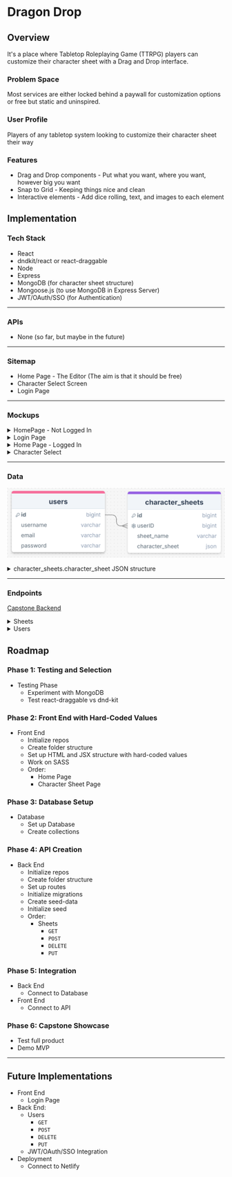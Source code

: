 # Dragon Drop

## Overview

It's a place where Tabletop Roleplaying Game (TTRPG) players can customize their character sheet with a Drag and Drop interface.

### Problem Space

Most services are either locked behind a paywall for customization options or free but static and uninspired.

### User Profile

Players of any tabletop system looking to customize their character sheet their way

### Features

-   Drag and Drop components - Put what you want, where you want, however big you want
-   Snap to Grid - Keeping things nice and clean
-   Interactive elements - Add dice rolling, text, and images to each element

## Implementation

### Tech Stack

-   React
-   dndkit/react or react-draggable
-   Node
-   Express
-   MongoDB (for character sheet structure)
-   Mongoose.js (to use MongoDB in Express Server)
-   JWT/OAuth/SSO (for Authentication)

---

### APIs

-   None (so far, but maybe in the future)

---

### Sitemap

-   Home Page - The Editor (The aim is that it should be free)
-   Character Select Screen
-   Login Page

---

### Mockups

<details>
    <summary>HomePage - Not Logged In</summary>
    <img src="./public/HomePage_NoLogin.png" />
</details>
<details>
    <summary>Login Page</summary>
    <img src="./public/Login.png" />
</details>
<details>
    <summary>Home Page - Logged In</summary>
    <img src="./public/HomePage_Login.png" />
</details>
<details>
    <summary>Character Select</summary>
    <img src="./public/CharacterSelect_Login.png" />
</details>

---

### Data

![MongoDB Structure](./public/db_structure.png)

<details>
    <summary> character_sheets.character_sheet JSON structure </summary>

```json
[
    {
        "x": "int: x-coordinate of draggable element.",
        "y": "int: y-coordinate of draggable element.",
        "width": "int: width of draggable element.",
        "height": "int: height of draggable element.",
        "type": "varchar: type of the draggable element.",
        "name": "varchar: name of the draggable element",
        "text": "varchar: text typed into the draggable element",
        "diceNum": "int: number of dice to be rolled (if used)",
        "diceType": "int: type of dice to be rolled (if used)",
        "modifier": "int: value added to dice roll (if used)",
        "img_link": "varchar: link to the image (if used)"
    },
    {
        "x": "0",
        "y": "0",
        "width": "10",
        "height": "2",
        "type": "text",
        "name": "character name",
        "text": "Glorius Character Name"
    },
    {
        "x": "0",
        "y": "2",
        "width": "3",
        "height": "3",
        "type": "image",
        "name": "character portrait",
        "img_link": "http://www.link.to/awesome/character/image"
    },
    {
        "x": "3",
        "y": "2",
        "width": "1",
        "height": "3",
        "type": "dice",
        "name": "str",
        "text": "+4",
        "diceNum": "1",
        "diceType": "20",
        "modifier": "4",
        "img_link": "http://www.link.to/some/icon/for/strength"
    }
]
```

</details>

---

### Endpoints
[Capstone Backend](https://github.com/mahmoud-shihab/mahmoud-shihab-capstone-api)

<details>
    <summary>Sheets</summary>

`GET /api/v1/sheets`

-   Gets all sheet data

Response Body Exampe:

```json
[
    {
        "id": 0,
        "userID": 0,
        "sheet_name": "Character 1"
    },
    {
        "id": 1,
        "userID": 0,
        "sheet_name": "Character 2"
    },
    {
        "id": 2,
        "userID": 1,
        "sheet_name": "Hello World!"
    }
]
```

---

`POST /api/v1/sheets`

-   Create a new sheet

Request body example:

```json
{
    "userID": 2,
    "sheet_name": "",
    "character_sheet": [
        {
            "x": "0",
            "y": "0",
            "width": "10",
            "height": "2",
            "type": "text",
            "name": "character name",
            "text": "Glorius Character Name"
        },
        {
            "x": "0",
            "y": "2",
            "width": "3",
            "height": "3",
            "type": "image",
            "name": "character portrait",
            "img_link": "http://www.link.to/awesome/character/image"
        },
        {
            "x": "3",
            "y": "2",
            "width": "1",
            "height": "3",
            "type": "dice",
            "name": "str",
            "text": "+4",
            "diceNum": "1",
            "diceType": "20",
            "modifier": "4",
            "img_link": "http://www.link.to/some/icon/for/strength"
        }
    ]
}
```

Response Body Exampe:

```json
{
    "message": "Character sheet saved successfully.",
    "savedItem": {
        "id": 3,
        "userID": 2,
        "sheet_name": "test2's character",
        "character_sheet": [
            {
                "x": "0",
                "y": "0",
                "width": "10",
                "height": "2",
                "type": "text",
                "name": "character name",
                "text": "Glorius Character Name"
            },
            {
                "x": "0",
                "y": "2",
                "width": "3",
                "height": "3",
                "type": "image",
                "name": "character portrait",
                "img_link": "http://www.link.to/awesome/character/image"
            },
            {
                "x": "3",
                "y": "2",
                "width": "1",
                "height": "3",
                "type": "dice",
                "name": "str",
                "text": "+4",
                "diceNum": "1",
                "diceType": "20",
                "modifier": "4",
                "img_link": "http://www.link.to/some/icon/for/strength"
            }
        ]
    }
}
```

---

`GET /api/v1/sheets/:id`

-   Gets sheet data for a sheet id

Response Body Exampe:

```json
[
    {
        "x": "0",
        "y": "0",
        "width": "10",
        "height": "2",
        "type": "text",
        "name": "character name",
        "text": "Glorius Character Name"
    },
    {
        "x": "0",
        "y": "2",
        "width": "3",
        "height": "3",
        "type": "image",
        "name": "character portrait",
        "img_link": "http://www.link.to/awesome/character/image"
    },
    {
        "x": "3",
        "y": "2",
        "width": "1",
        "height": "3",
        "type": "dice",
        "name": "str",
        "text": "+4",
        "diceNum": "1",
        "diceType": "20",
        "modifier": "4",
        "img_link": "http://www.link.to/some/icon/for/strength"
    }
]
```

---

`PUT /api/v1/sheets/:id`

-   Update sheet data for a sheet id

Response Body Exampe:

```json
[
    {
        "x": "0",
        "y": "0",
        "width": "10",
        "height": "2",
        "type": "text",
        "name": "character name",
        "text": "Glorius Character Name"
    },
    {
        "x": "0",
        "y": "2",
        "width": "3",
        "height": "3",
        "type": "image",
        "name": "character portrait",
        "img_link": "http://www.link.to/awesome/character/image"
    },
    {
        "x": "3",
        "y": "2",
        "width": "1",
        "height": "3",
        "type": "dice",
        "name": "str",
        "text": "+4",
        "diceNum": "1",
        "diceType": "20",
        "modifier": "4",
        "img_link": "http://www.link.to/some/icon/for/strength"
    },
    {
        "x": "3",
        "y": "2",
        "width": "1",
        "height": "3",
        "type": "dice",
        "name": "con",
        "text": "+5",
        "diceNum": "1",
        "diceType": "20",
        "modifier": "5",
        "img_link": "http://www.link.to/some/icon/for/constitution"
    }
]
```

Response Body Exampe:

```json
{
    "message": "test2's character sheet saved successfully.",
    "savedItem": {
        [
            {
                "x": "0",
                "y": "0",
                "width": "10",
                "height": "2",
                "type": "text",
                "name": "character name",
                "text": "Glorius Character Name"
            },
            {
                "x": "0",
                "y": "2",
                "width": "3",
                "height": "3",
                "type": "image",
                "name": "character portrait",
                "img_link": "http://www.link.to/awesome/character/image"
            },
            {
                "x": "3",
                "y": "2",
                "width": "1",
                "height": "3",
                "type": "dice",
                "name": "str",
                "text": "+4",
                "diceNum": "1",
                "diceType": "20",
                "modifier": "4",
                "img_link": "http://www.link.to/some/icon/for/strength"
            },
            {
                "x": "3",
                "y": "2",
                "width": "1",
                "height": "3",
                "type": "dice",
                "name": "con",
                "text": "+5",
                "diceNum": "1",
                "diceType": "20",
                "modifier": "5",
                "img_link": "http://www.link.to/some/icon/for/constitution"
            }
        ]
    }
}
```

---

`DELETE /api/v1/sheets/:id`

-   Delete a sheet

Response Body Exampe:

```json
{
    "message": "test2 character sheet deleted successfully."
}
```

---

`GET /api/v1/sheets/user/:id`

-   Gets all sheet data for a particular user

Response Body Exampe:

```json
[
    {
        "id": 0,
        "userID": 0,
        "sheet_name": "Character 1"
    },
    {
        "id": 1,
        "userID": 0,
        "sheet_name": "Character 2"
    }
]
```

</details>

<details>
    <summary>Users</summary>

`POST /api/v1/user/`

-   Create a new user

Request body example:

```json
{
    "username": "test2",
    "email": "test2@example.com",
    "password": "securepassword"
}
```

Response Body Exampe:

```json
{
    "message": "User test2 created successfully.",
    "user": {
        "id": "2",
        "username": "test2",
        "email": "test2@example.com"
    }
}
```

---

`GET /api/v1/user/:id`

-   Gets info for a particular user

Response Body Exampe:

```json
{
    "id": 0,
    "username": "test1",
    "email": "test1@example.com"
}
```

---

`PUT /api/v1/user/:id`

-   Edit a user

Request body example:

```json
{
    "username": "test2",
    "email": "test2@change.com",
    "password": "securepassword"
}
```

Response Body Exampe:

```json
{
    "message": "User test2 edited successfully.",
    "user": {
        "id": "2",
        "username": "test2",
        "email": "test2@change.com"
    }
}
```

---

`DELETE /api/v1/user/:id`

-   Delete a user

Response Body Exampe:

```json
{
    "message": "User test2 deleted successfully."
}
```

---

`POST /api/users/login`

- Authenticate a user and return a token

Request body example:
```json
{
  "email": "test2@example.com",
  "password": "securepassword"
}
```

Response body example:
```json
{
  "message": "Login successful.",
  "token": "jwt-token-here",
  "user": {
    "id": "2",
    "username": "test2",
    "email": "test2@example.com"
  }
}
```

</details>

## Roadmap

### Phase 1: Testing and Selection
- Testing Phase
  - Experiment with MongoDB
  - Test react-draggable vs dnd-kit

### Phase 2: Front End with Hard-Coded Values
- Front End
  - Initialize repos
  - Create folder structure
  - Set up HTML and JSX structure with hard-coded values
  - Work on SASS
  - Order:
    - Home Page
    - Character Sheet Page

### Phase 3: Database Setup
- Database
  - Set up Database
  - Create collections

### Phase 4: API Creation
- Back End
  - Initialize repos
  - Create folder structure
  - Set up routes
  - Initialize migrations
  - Create seed-data
  - Initialize seed
  - Order:
    - Sheets
      - `GET`
      - `POST`
      - `DELETE`
      - `PUT`

### Phase 5: Integration
- Back End
  - Connect to Database
- Front End
  - Connect to API

### Phase 6: Capstone Showcase
- Test full product
- Demo MVP

---

## Future Implementations

- Front End
  - Login Page
- Back End:
  - Users
    - `GET`
    - `POST`
    - `DELETE`
    - `PUT`  
  - JWT/OAuth/SSO Integration 
- Deployment
  - Connect to Netlify
